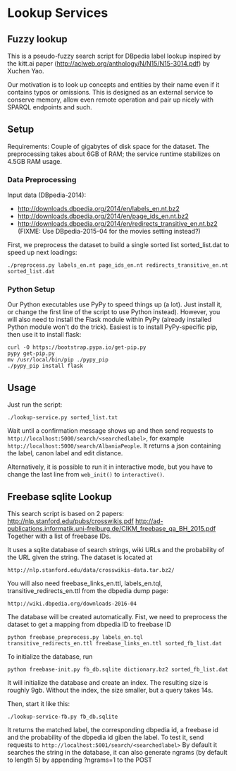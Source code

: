 Lookup Services
===============

Fuzzy lookup
------------

This is a pseudo-fuzzy search script for DBpedia label lookup inspired by the
kitt.ai paper (http://aclweb.org/anthology/N/N15/N15-3014.pdf) by Xuchen Yao.

Our motivation is to look up concepts and entities by their name even if it
contains typos or omissions.  This is designed as an external service to
conserve memory, allow even remote operation and pair up nicely with SPARQL
endpoints and such.

Setup
-----

Requirements: Couple of gigabytes of disk space for the dataset.
The preprocessing takes about 6GB of RAM; the service runtime stabilizes
on 4.5GB RAM usage.

### Data Preprocessing

Input data (DBpedia-2014):
  * http://downloads.dbpedia.org/2014/en/labels_en.nt.bz2
  * http://downloads.dbpedia.org/2014/en/page_ids_en.nt.bz2
  * http://downloads.dbpedia.org/2014/en/redirects_transitive_en.nt.bz2
(FIXME: Use DBpedia-2015-04 for the movies setting instead?)

First, we preprocess the dataset to build a single sorted list sorted_list.dat
to speed up next loadings:

	./preprocess.py labels_en.nt page_ids_en.nt redirects_transitive_en.nt sorted_list.dat

### Python Setup

Our Python executables use PyPy to speed things up (a lot).  Just install
it, or change the first line of the script to use Python instead).
However, you will also need to install the Flask module within PyPy
(already installed Python module won't do the trick).  Easiest is to
install PyPy-specific pip, then use it to install flask:

	curl -O https://bootstrap.pypa.io/get-pip.py
	pypy get-pip.py
	mv /usr/local/bin/pip ./pypy_pip
	./pypy_pip install flask

Usage
-----

Just run the script:

	./lookup-service.py sorted_list.txt

Wait until a confirmation message shows up and then send requests to
``http://localhost:5000/search/<searchedlabel>``,
for example ``http://localhost:5000/search/AlbaniaPeople``.
It returns a json containing the label, canon label and edit distance.

Alternatively, it is possible to run it in interactive mode, but you have
to change the last line from ``web_init()`` to ``interactive()``.

Freebase sqlite Lookup
-------------
This search script is based on 2 papers:
http://nlp.stanford.edu/pubs/crosswikis.pdf
http://ad-publications.informatik.uni-freiburg.de/CIKM_freebase_qa_BH_2015.pdf
Together with a list of freebase IDs.

It uses a sqlite database of search strings, wiki URLs and
the probability of the URL given the string. The dataset is located at

    http://nlp.stanford.edu/data/crosswikis-data.tar.bz2/

You will also need freebase_links_en.ttl, labels_en.tql, transitive_redirects_en.ttl from the
dbpedia dump page:

    http://wiki.dbpedia.org/downloads-2016-04

The database will be created automatically.
Fist, we need to preprocess the dataset to get a mapping from dbpedia ID to freebase ID

    python freebase_preprocess.py labels_en.tql transitive_redirects_en.ttl freebase_links_en.ttl sorted_fb_list.dat

To initialize the database, run 

    python freebase-init.py fb_db.sqlite dictionary.bz2 sorted_fb_list.dat

It will initialize the database and create an index. The resulting size is roughly 9gb. Without the index, the size smaller, but a query takes 14s.

Then, start it like this:

	./lookup-service-fb.py fb_db.sqlite

It returns the matched label, the corresponding dbpedia id, a freebase id and
the probability of the dbpedia id giben the label.
To test it, send requests to ``http://localhost:5001/search/<searchedlabel>``
By default it searches the string in the database, it can also generate ngrams (by default to length
5) by appending ?ngrams=1 to the POST 
